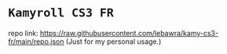 # `Kamyroll CS3 FR`
repo link: https://raw.githubusercontent.com/lebawra/kamy-cs3-fr/main/repo.json
(Just for my personal usage.)